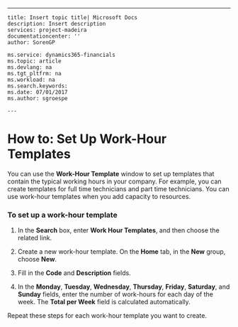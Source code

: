 ---
    title: Insert topic title| Microsoft Docs
    description: Insert description
    services: project-madeira
    documentationcenter: ''
    author: SorenGP

    ms.service: dynamics365-financials
    ms.topic: article
    ms.devlang: na
    ms.tgt_pltfrm: na
    ms.workload: na
    ms.search.keywords:
    ms.date: 07/01/2017
    ms.author: sgroespe

    ---
# How to: Set Up Work-Hour Templates
You can use the **Work\-Hour Template** window to set up templates that contain the typical working hours in your company. For example, you can create templates for full time technicians and part time technicians. You can use work\-hour templates when you add capacity to resources.  
  
### To set up a work\-hour template  
  
1.  In the **Search** box, enter **Work Hour Templates**, and then choose the related link.  
  
2.  Create a new work\-hour template. On the **Home** tab, in the **New** group, choose **New**.  
  
3.  Fill in the **Code** and **Description** fields.  
  
4.  In the **Monday**, **Tuesday**, **Wednesday**, **Thursday**, **Friday**, **Saturday**, and **Sunday** fields, enter the number of work\-hours for each day of the week. The **Total per Week** field is calculated automatically.  
  
 Repeat these steps for each work\-hour template you want to create.